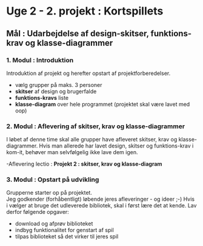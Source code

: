 # Uge 2 - 2. projekt : Kortspillets
## Mål : Udarbejdelse af design-skitser, funktions-krav og klasse-diagrammer

### 1. Modul : Introduktion

Introduktion af projekt og herefter opstart af projektforberedelser.  

- vælg grupper på maks. 3 personer
- **skitser** af design og brugerfalde
- **funktions-kravs** liste
- **klasse-diagram** over hele programmet (projektet skal være lavet med oop)


### 2. Modul : Aflevering af skitser, krav og klasse-diagrammer

I løbet af denne time skal alle grupper have afleveret skitser, krav og klasse-diagrammer.
Hvis man allerede har lavet design, skitser og funktions-krav i kom-it, behøver man selvfølgelig ikke lave dem igen.

-Aflevering lectio  : **Projekt 2 : skitser, krav og klasse-diagram**

### 3. Modul : Opstart på udvikling

Grupperne starter op på projektet.   
Jeg godkender (forhåbentligt) løbende jeres afleveringer - og ideer ;-)
Hvis i vælger at bruge det udleverede bibliotek, skal i først lære det at kende. 
Lav derfor følgende opgaver:

- download og afprøv biblioteket
- indbyg funktionalitet for genstart af spil
- tilpas biblioteket så det virker til jeres spil
